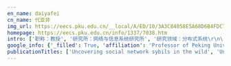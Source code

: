 ```yaml
---
en_name: daiyafei
cn_name: 代亚非
img_url: https://eecs.pku.edu.cn/__local/A/ED/10/3A3C84058E5A68D6B4FDC7A6320_905F4344_9309.jpg?e=.jpg
homepage: https://eecs.pku.edu.cn/info/1337/7038.htm
intro: ['职称：教授', '研究所：网络与信息系统研究所', '研究领域：分布式系统\r\n\r\n ', '办公电话：86-10-6275 8483', '电子邮件：dyf@pku.edu.cn', '个人主页：net.pku.edu.cn/p2p ']
google_info: {'_filled': True, 'affiliation': 'Professor of Peking University', 'citedby': 2843, 'citedby5y': 1523, 'cites_per_year': {2005: 8, 2006: 38, 2007: 56, 2008: 119, 2009: 106, 2010: 123, 2011: 140, 2012: 183, 2013: 187, 2014: 275, 2015: 299, 2016: 357, 2017: 299, 2018: 287, 2019: 232, 2020: 47}}
publicationTitles: ['Uncovering social network sybils in the wild', 'Understanding latent interactions in online social networks', 'An empirical study of collusion behavior in the Maze P2P file-sharing system', 'An empirical study of free-riding behavior in the Maze P2P file-sharing system', 'Efficient batched synchronization in dropbox-like cloud storage services', 'Cloud transcoder: Bridging the format and resolution gap between internet videos and mobile devices', 'Parallel distributed processing of constrained skyline queries by filtering', 'Towards network-level efficiency for cloud storage services', 'Robust incentives via multi‐level Tit‐for‐Tat', 'Understanding the Dynamic of Peer-to-Peer Systems.', 'Deployment of a large-scale peer-to-peer social network', 'Votetrust: Leveraging friend invitation graph to defend against social network sybils', 'RepTrap: a novel attack on feedback-based reputation systems', 'CHARM: A cost-efficient multi-cloud data hosting scheme with high availability', 'AmazingStore: available, low-cost online storage service using cloudlets.', 'Cloud download: using cloud utilities to achieve high-quality content distribution for unpopular videos', 'Seraph: an efficient, low-cost system for concurrent graph processing', 'VoteTrust: Leveraging friend invitation graph to defend against social network sybils', 'Study on durable peer-to-peer storage techniques.', 'Vulnerabilities and countermeasures in context-aware social rating services', 'A multi-dimensional reputation system combined with trust and incentive mechanisms in P2P file sharing systems', 'Maximizing the bandwidth multiplier effect for hybrid cloud-p2p content distribution', 'Garaph: Efficient GPU-accelerated graph processing on a single machine with balanced replication', 'Bring reputation system to social network in the maze P2P file-sharing system', 'A data placement scheme with time-related model for p2p storages', 'Rainbow product ranking for upgrading e-commerce', 'LIP: A Lifetime and Popularity Based Ranking Approach to Filter out Fake Files in P2P File Sharing Systems.', 'Dishonest behaviors in online rating systems: cyber competition, attack models, and attack generator', 'Reputation trap: An powerful attack on reputation system of file sharing p2p environment', 'Challenges, designs, and performances of large-scale open-P2SP content distribution', 'Understanding the gift-sending interaction on live-streaming video websites', 'Probabilistic failure detection for efficient distributed storage maintenance', 'Voting systems with trust mechanisms in cyberspace: Vulnerabilities and defenses', 'Peerdedupe: Insights into the peer-assisted sampling deduplication', 'Towards a more accurate availability evaluation in peer-to-peer storage systems', 'Detecting and validating sybil groups in the wild', 'Processing concurrent graph analytics with decoupled computation model', 'Modeling attack behaviors in rating systems', 'YuruBackup: a space-efficient and highly scalable incremental backup system in the cloud', 'Measurement study and application of social network in the maze p2p file-sharing system', 'Protector: A probabilistic failure detector for cost-effective peer-to-peer storage', 'Exploring the cost-availability tradeoff in p2p storage systems', 'Stability-optimal grouping strategy of peer-to-peer systems', 'A measurement study of the structured overlay network in P2P file-sharing systems', 'A measurement study of the structured overlay network in P2P file-sharing applications', 'Analyzing peer-to-peer traffic’s impact on large scale networks', 'Exploring peer heterogeneity: Towards understanding and application', 'A scheme to construct global file system', 'Understanding sybil groups in the wild', 'Uncovering user interaction dynamics in online social networks', 'MBF: A real matrix Bloom Filter representation method on dynamic set', 'SEC: A practical secure erasure coding scheme for peer-to-peer storage system', 'BCStore: Bandwidth-efficient in-memory KV-store with batch coding', 'CloudTracker: accelerating internet content distribution by bridging cloud servers and peer swarms', 'Hybrid retrieval mechanisms in vehicle-based P2P networks', 'A novel content distribution mechanism in dht networks', 'User behavior modeling in peer-to-peer file sharing networks: Dissecting download and removal actions', 'Achieving effective multi-term queries for fast DHT information retrieval', 'An interest-based P2P RDF query architecture', 'When computing meets heterogeneous cluster: Workload assignment in graph computation', 'A hierarchically differential P2P storage architecture', 'An infrastructure for attribute addressable P2P network: Barnet', 'DeepCredit: Exploiting User Cickstream for Loan Risk Prediction in P2P Lending', 'Understanding and Surpassing Dropbox: Efficient Incremental Synchronization in Cloud Storage Services', 'Enhancing personalized ranking quality through multidimensional modeling of inter-item competition', 'Hybrid information retrieval policies based on cooperative cache in mobile P2P networks', 'Towards efficient large-scale graph neural network computing', 'DeltaCFS: Boosting delta sync for cloud storage services by learning from NFS', 'Content distribution for mobile Internet: A cloud-based approach', 'Unfolding dynamics in a social network: co-evolution oflink formation and user interaction', 'Gamerank: ranking and analyzing baseball network', 'Characterization of P2P file-sharing system', 'CSFS: a Java enabled network file storage system', 'Emergint: 一种支持多节点并发动态增删的 P2P 路由算法', 'SemanticPeer: an ontology-based P2P lookup service', 'Global file store: a massive storage system on the internet-concept and design', 'Neugraph: parallel deep neural network computation on large graphs', 'Understanding the performance of offline download in real p2p networks', 'Gram: Scaling graph computation to the trillions', 'Beehive: low-cost content subscription service using cloudlets', 'Seraph: An efficient system for parallel processing on a shared graph', 'On the qos of offline download in retrieving peer-side file resource', 'Understanding the session durability in peer-to-peer storage system', 'Emergint: A P2P Routing Algorithm That Supports Multi-Node Dynamic Concurrent Join and Leave', 'SDPaxos: Building Efficient Semi-Decentralized Geo-replicated State Machines', 'Process-driven analysis of dynamics in online social interactions', 'AutoProc: An automatic proactive replication scheme for P2P storage', 'An implementation and optimization for scalable DHT crawler', 'Soda: Towards a framework for self optimization via demand adaptation in peer-to-peer networks', 'Defending against Social Network Sybils with Interaction Graph Embedding', 'Cross-Application Cellular Traffic Optimization', 'Supplementary file of the TPDS manuscript', 'UStore: a low cost cold and archival data storage system for data centers', 'PROB: A lightweight approach for fast content propagation in P2P networks', 'User-experience-based availability analysis model and its application in P2P storage systems', 'A multiple user sharing behaviors based approach for fake file detection in P2P environments', 'A Measurement Study of the Structured Overlay Network in P2P File-Sharing Systems', 'An effective approach based on rough set and topic cluster to build peer communities', 'A P2P Objects Location Model for Higher Access Success Rate over Dynamic Networks [J]', 'Experiences deploying peer-to-peer network for a distributed file system', 'Building efficient and available distributed transaction with Paxos-based coding consensus', 'Efficient Distributed Machine Learning with Trigger Driven Parallel Training', 'A New Approach to Detect User Collusion Behavior in Online QA System', 'Efficient Batched Synchronization for Cloud Storage Services', 'Cloud Tracking or Open-P2SP', 'Research Summary and Future Work', 'Background and Overview', 'Cloud Downloading for Unpopular Videos', 'Cloud Bandwidth Scheduling', 'Cloud Transcoding for Mobile Devices', 'Offline Downloading: A Comparative Study', '真实环境下虚假团体的测量研究', 'DSwitch a dual mode direct and network attached disk', 'Fast then inefficient? Engineering the traffic in edge-server relay network', 'Forwarding Links without Browsing Links in Online Social Networks.', 'T-CloudDisk: a tunable cloud storage service for flexible batched synchronization', 'Who drive people to forward information: publisher or spreader?', 'The Neutralizer: a self‐configurable failure detector for minimizing distributed storage maintenance cost', 'Analyze the Impact of User Search Behavior on DHT-based P2P File Sharing System', 'Towards a More Accurate Availability Evaluation', '2006 International Workshop on P2P for High Performance Computational Sciences (P2P-HPCS06)-Understanding the Session Durability in Peer-to-Peer Storage System', "2006 International Workshop on P2P for High Performance Computational Sciences (P2P-HPCS06)-Analyzing Peer-to-Peer Traffic's Impact on Large Scale Networks", 'Cross-layer flow control based on path capacity prediction for multi-hop ad hoc network', 'P2P 系統中降低錯誤相關性的方法', 'Session 10-Ubiquitous Computing-GCMPR: Gateway-Centric Multi-path Routing for Internet Connectivity of Wireless Mobile Ad Hoc Network', 'Session 6A-Peer-to-Peer Algorithms and Systems II-Cross-Layer Flow Control Based on Path Capacity Prediction for Multi-hop Ad Hoc Network', 'Engineering Web storage servers using session management', "Workshop 2-International Workshop on Storage Grid and Technologies (SGT'2004)-Engineering Web Storage Servers Using Session Management", 'Leveraging duplicates to improve file availability of P2P storage systems', 'ANALYSIS FOR GENERATING THE TEST-SHEETS AUTOMATICALLY', 'GARAPH', 'Program committee: Karl Aberer, EPFL', 'Welcome Message from the TRAM Program Chairs', 'TRAM 2008 Organizing Committee', 'CloudTracker: Tracking Cloud Services for Accelerating Peer-to-Peer Content Distribution']
---
```

